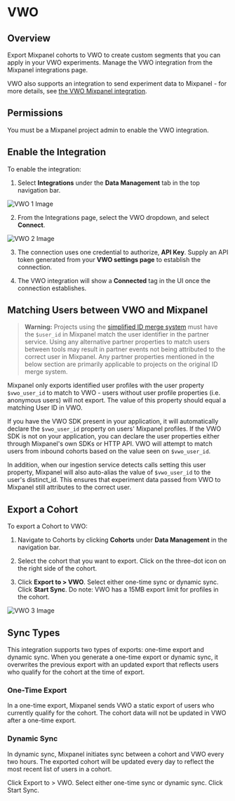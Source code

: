 # VWO

## Overview

Export Mixpanel cohorts to VWO to create custom segments that you can apply in your VWO experiments. Manage the VWO integration from the Mixpanel integrations page.

VWO also supports an integration to send experiment data to Mixpanel - for more details, see [the VWO Mixpanel integration](https://help.vwo.com/hc/en-us/articles/900004226426).

## Permissions

You must be a Mixpanel project admin to enable the VWO integration.

## Enable the Integration

To enable the integration: 

1. Select **Integrations** under the **Data Management** tab in the top navigation bar.

![VWO 1 Image](/vwo1.png)

2. From the Integrations page, select the VWO dropdown, and select **Connect**.

![VWO 2 Image](/vwo2.png)

3. The connection uses one credential to authorize, **API Key**. Supply an API token generated from your **VWO settings page** to establish the connection.

4. The VWO integration will show a **Connected** tag in the UI once the connection establishes.

## Matching Users between VWO and Mixpanel
> **Warning:** Projects using the [simplified ID merge system](/docs/tracking-methods/id-management/identity-management#identity-merge-apis) must have the `$user_id` in Mixpanel match the user identifier in the partner service. Using any alternative partner properties to match users between tools may result in partner events not being attributed to the correct user in Mixpanel. Any partner properties mentioned in the below section are primarily applicable to projects on the original ID merge system.

Mixpanel only exports identified user profiles with the user property `$vwo_user_id` to match to VWO - users without user profile properties (i.e. anonymous users) will not export. The value of this property should equal a matching User ID in VWO.

If you have the VWO SDK present in your application, it will automatically declare the `$vwo_user_id` property on users' Mixpanel profiles. If the VWO SDK is not on your application, you can declare the user properties either through Mixpanel's own SDKs or HTTP API. VWO will attempt to match users from inbound cohorts based on the value seen on `$vwo_user_id`.

In addition, when our ingestion service detects calls setting this user property, Mixpanel will also auto-alias the value of `$vwo_user_id` to the user's distinct_id. This ensures that experiment data passed from VWO to Mixpanel still attributes to the correct user.

## Export a Cohort

To export a Cohort to VWO: 

1. Navigate to Cohorts by clicking **Cohorts** under **Data Management** in the navigation bar.

2. Select the cohort that you want to export. Click on the three-dot icon on the right side of the cohort.

3. Click **Export to > VWO**. Select either one-time sync or dynamic sync. Click **Start Sync**.
Do note: VWO has a 15MB export limit for profiles in the cohort.

![VWO 3 Image](/vwo3.png)

## Sync Types
This integration supports two types of exports: one-time export and dynamic sync. When you generate a one-time export or dynamic sync, it overwrites the previous export with an updated export that reflects users who qualify for the cohort at the time of export.

### One-Time Export
In a one-time export, Mixpanel sends VWO a static export of users who currently qualify for the cohort. The cohort data will not be updated in VWO after a one-time export.

### Dynamic Sync
In dynamic sync, Mixpanel initiates sync between a cohort and VWO every two hours. The exported cohort will be updated every day to reflect the most recent list of users in a cohort.






Click Export to > VWO. Select either one-time sync or dynamic sync. Click Start Sync.



